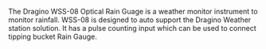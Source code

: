 The Dragino WSS-08 Optical Rain Guage is a weather monitor instrument to monitor rainfall. WSS-08 is designed to auto support the Dragino Weather station solution. It has a pulse counting input which can be used to connect tipping bucket Rain Gauge.
